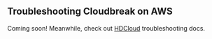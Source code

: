 ## Troubleshooting Cloudbreak on AWS

Coming soon! Meanwhile, check out [HDCloud](http://hortonworks.github.io/hdp-aws/trouble/index.html) troubleshooting docs.